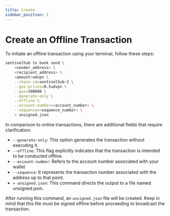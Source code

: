 ```yaml
---
title: Create
sidebar_position: 1
---
```


# Create an Offline Transaction

To initiate an offline transaction using your terminal, follow these steps:

```bash
sentinelhub tx bank send \
    <sender_address> \
    <recipient_address> \
    <amount>udvpn \
    --chain-id=sentinelhub-2 \
    --gas-prices=0.5udvpn \
    --gas=300000 \
    --generate-only \
    --offline \
    --account-number=<account_number> \
    --sequence=<sequence_number> \
    > unsigned.json
```

In comparison to online transactions, there are additional fields that require clarification:

- `--generate-only`: This option generates the transaction without executing it.
- `--offline`: This flag explicitly indicates that the transaction is intended to be conducted offline.
- `--account-number`: Refers to the account number associated with your wallet
- `--sequence`: It represents the transaction number associated with the address up to that point.
- `> unsigned.json`: This command directs the output to a file named unsigned.json.

After running this command, an `unsigned.json` file will be created. Keep in mind that this file must be signed offline before proceeding to broadcast the transaction.